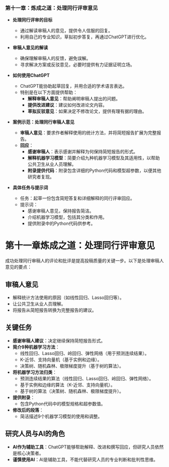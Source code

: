 
### 第十一章：炼成之道：处理同行评审意见

- **处理同行评审的目标**
  - 通过解读审稿人的意见，提供令人信服的回复。
  - 利用自己的专业知识，草拟初步答复，再通过ChatGPT进行优化。

- **审稿人意见的解读**
  - 确保理解审稿人的反馈，避免误解。
  - 寻求解决方案或反驳意见，必要时提供有力证据证明立场。

- **如何使用ChatGPT**
  - ChatGPT能协助起草回复，并用合适的学术语言表达。
  - 特别是在以下方面提供帮助：
    - **解释审稿人意见**：帮助阐明审稿人提出的问题。
    - **提供改进建议**：建议如何改进论文内容。
    - **草拟反驳意见**：如果决定不修改论文，提供有理有据的理由。

- **案例示范：处理同行审稿人意见**
  - **审稿人意见**：要求作者解释使用的统计方法，并将简短报告扩展为完整报告。
  - **回应**：
    - **感谢审稿人**：表示感谢并解释为何保持简短报告的形式。
    - **解释机器学习模型**：简要介绍九种机器学习模型及其适用性，以帮助公共卫生从业人员理解。
    - **附录提供代码**：附录包含详细的Python代码和模型超参数，以便其他研究者复现。

- **具体任务与提示词**
  - 任务：起草一份包含简短答复和详细解释的同行评审回应。
  - 提示词：
    - 感谢审稿人意见，保持报告简洁。
    - 介绍机器学习模型，包括其分类和作用。
    - 提供附录中的Python代码供参考。



# 第十一章炼成之道：处理同行评审意见
成功处理同行审稿人的评论和批评是提高投稿质量的关键一步。以下是处理审稿人意见的要点：

## 审稿人意见
- 解释统计方法使用的原因（如线性回归、Lasso回归等）。
- 让公共卫生从业人员理解。
- 将报告从简短报告转换为完整报告的建议。

## 关键任务
- **感谢审稿人建议**：决定继续保持简短报告形式。
- **简介9种机器学习方法**：
    - 线性回归、Lasso回归、岭回归、弹性网络（用于预测连续结果）。
    - K-近邻、支持向量机（基于实例和边缘）。
    - 决策树、随机森林、极限梯度提升（基于树的算法）。
- **将机器学习方法归类**：
    - 预测连续结果的算法（线性回归、Lasso回归、岭回归、弹性网络）。
    - 基于实例和边缘的算法（K-近邻、支持向量机）。
    - 基于树的算法（决策树、随机森林、极限梯度提升）。
- **提供附录**：
    - 包含Python代码中的模型规格和超参数值。
- **修改后的段落**：
    - 简洁描述9个机器学习模型的使用和调整。

## 研究人员与AI的角色
- **AI作为辅助工具**：ChatGPT能够帮助解释、改进和撰写回应，但研究人员依然是核心决策者。
- **谨慎使用AI**：AI是辅助工具，不能代替研究人员的专业判断和批判性思维。
